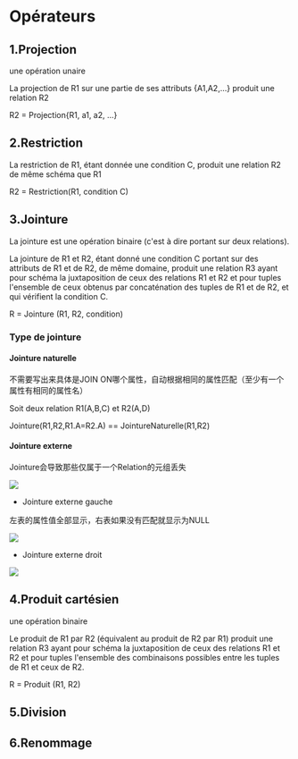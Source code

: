 # Opérateurs

## 1.Projection

une opération unaire

La projection de R1 sur une partie de ses attributs {A1,A2,...} produit une relation R2

R2 = Projection{R1, a1, a2, ...}

## 2.Restriction

La restriction de R1, étant donnée une condition C, produit une relation R2 de même schéma que R1

R2 = Restriction(R1, condition C)

## 3.Jointure

La jointure est une opération binaire (c'est à dire portant sur deux relations). 

La jointure de R1 et R2, étant donné une condition C portant sur des attributs de R1 et de R2, de même domaine, produit une relation R3 ayant pour schéma la juxtaposition de ceux des relations R1 et R2 et pour tuples l'ensemble de ceux obtenus par concaténation des tuples de R1 et de R2, et qui vérifient la condition C.

R = Jointure (R1, R2, condition)

### Type de jointure

#### Jointure naturelle

不需要写出来具体是JOIN ON哪个属性，自动根据相同的属性匹配（至少有一个属性有相同的属性名）

Soit deux relation  R1(A,B,C) et R2(A,D)

Jointure(R1,R2,R1.A=R2.A) == JointureNaturelle(R1,R2)

#### Jointure externe

Jointure会导致那些仅属于一个Relation的元组丢失

![](https://www.runoob.com/wp-content/uploads/2013/09/img_innerjoin.gif)

* Jointure externe gauche

左表的属性值全部显示，右表如果没有匹配就显示为NULL

![](https://www.runoob.com/wp-content/uploads/2013/09/img_leftjoin.gif)

* Jointure externe droit

![](https://www.runoob.com/wp-content/uploads/2013/09/img_rightjoin.gif)


## 4.Produit cartésien

une opération binaire

Le produit de R1 par R2 (équivalent au produit de R2 par R1) produit une relation R3 ayant pour schéma la juxtaposition de ceux des relations R1 et R2 et pour tuples l'ensemble des combinaisons possibles entre les tuples de R1 et ceux de R2.

R = Produit (R1, R2)

## 5.Division

## 6.Renommage

